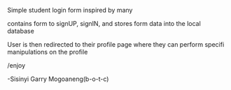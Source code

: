 Simple student login form inspired by many

contains form to signUP, signIN, and stores form data into the local database

User is then redirected to their profile page where they can perform specifi manipulations on the profile

/enjoy

-Sisinyi Garry Mogoaneng(b-o-t-c)